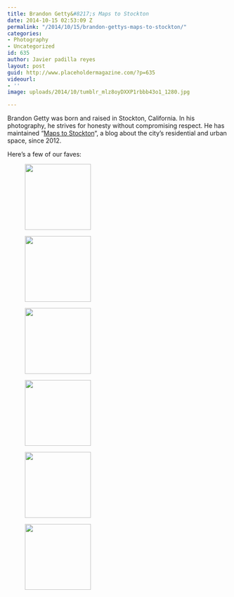 ```yaml
---
title: Brandon Getty&#8217;s Maps to Stockton
date: 2014-10-15 02:53:09 Z
permalink: "/2014/10/15/brandon-gettys-maps-to-stockton/"
categories:
- Photography
- Uncategorized
id: 635
author: Javier padilla reyes
layout: post
guid: http://www.placeholdermagazine.com/?p=635
videourl:
- ''
image: uploads/2014/10/tumblr_mlz8oyDXXP1rbbb43o1_1280.jpg

---
```


<span class="il">Brandon</span> Getty was born and raised in Stockton, California. In his photography, he strives for honesty without compromising respect. He has maintained &#8220;[Maps to Stockton](http://mapstostockton.tumblr.com/)&#8220;, a blog about the city&#8217;s residential and urban space, since 2012.

<!--more-->

Here&#8217;s a few of our faves:

<div id='gallery-3' class='gallery galleryid-635 gallery-columns-1 gallery-size-thumbnail'>
  <figure class='gallery-item'>

  <div class='gallery-icon landscape'>
    <a href='http://localhost:8888/wordpress/2014/10/15/brandon-gettys-maps-to-stockton/tumblr_mr51h0q4hb1rbbb43o1_1280/'><img width="150" height="150" src="http://localhost:8888/wordpress/wp-content/uploads/2014/10/tumblr_mr51h0Q4hB1rbbb43o1_1280-150x150.jpg" class="attachment-thumbnail size-thumbnail" alt="" srcset="http://localhost:8888/wordpress/wp-content/uploads/2014/10/tumblr_mr51h0Q4hB1rbbb43o1_1280-150x150.jpg 150w, http://localhost:8888/wordpress/wp-content/uploads/2014/10/tumblr_mr51h0Q4hB1rbbb43o1_1280-100x100.jpg 100w" sizes="100vw" /></a>
  </div></figure><figure class='gallery-item'>

  <div class='gallery-icon landscape'>
    <a href='http://localhost:8888/wordpress/2014/10/15/brandon-gettys-maps-to-stockton/tumblr_mnqp1xqqx71qb8e2bo1_1280/'><img width="150" height="150" src="http://localhost:8888/wordpress/wp-content/uploads/2014/10/tumblr_mnqp1xqqX71qb8e2bo1_1280-150x150.jpg" class="attachment-thumbnail size-thumbnail" alt="" srcset="http://localhost:8888/wordpress/wp-content/uploads/2014/10/tumblr_mnqp1xqqX71qb8e2bo1_1280-150x150.jpg 150w, http://localhost:8888/wordpress/wp-content/uploads/2014/10/tumblr_mnqp1xqqX71qb8e2bo1_1280-100x100.jpg 100w" sizes="100vw" /></a>
  </div></figure><figure class='gallery-item'>

  <div class='gallery-icon landscape'>
    <a href='http://localhost:8888/wordpress/2014/10/15/brandon-gettys-maps-to-stockton/tumblr_mluc9lumty1rbbb43o1_1280/'><img width="150" height="150" src="http://localhost:8888/wordpress/wp-content/uploads/2014/10/tumblr_mluc9lumtY1rbbb43o1_1280-150x150.jpg" class="attachment-thumbnail size-thumbnail" alt="" srcset="http://localhost:8888/wordpress/wp-content/uploads/2014/10/tumblr_mluc9lumtY1rbbb43o1_1280-150x150.jpg 150w, http://localhost:8888/wordpress/wp-content/uploads/2014/10/tumblr_mluc9lumtY1rbbb43o1_1280-100x100.jpg 100w" sizes="100vw" /></a>
  </div></figure><figure class='gallery-item'>

  <div class='gallery-icon landscape'>
    <a href='http://localhost:8888/wordpress/2014/10/15/brandon-gettys-maps-to-stockton/pplarebeindead/'><img width="150" height="150" src="http://localhost:8888/wordpress/wp-content/uploads/2014/10/pplarebeindead-150x150.jpg" class="attachment-thumbnail size-thumbnail" alt="" srcset="http://localhost:8888/wordpress/wp-content/uploads/2014/10/pplarebeindead-150x150.jpg 150w, http://localhost:8888/wordpress/wp-content/uploads/2014/10/pplarebeindead-100x100.jpg 100w" sizes="100vw" /></a>
  </div></figure><figure class='gallery-item'>

  <div class='gallery-icon landscape'>
    <a href='http://localhost:8888/wordpress/2014/10/15/brandon-gettys-maps-to-stockton/tumblr_mlz8oydxxp1rbbb43o1_1280/'><img width="150" height="150" src="http://localhost:8888/wordpress/wp-content/uploads/2014/10/tumblr_mlz8oyDXXP1rbbb43o1_1280-150x150.jpg" class="attachment-thumbnail size-thumbnail" alt="" srcset="http://localhost:8888/wordpress/wp-content/uploads/2014/10/tumblr_mlz8oyDXXP1rbbb43o1_1280-150x150.jpg 150w, http://localhost:8888/wordpress/wp-content/uploads/2014/10/tumblr_mlz8oyDXXP1rbbb43o1_1280-100x100.jpg 100w" sizes="100vw" /></a>
  </div></figure><figure class='gallery-item'>

  <div class='gallery-icon portrait'>
    <a href='http://localhost:8888/wordpress/2014/10/15/brandon-gettys-maps-to-stockton/onetree/'><img width="150" height="150" src="http://localhost:8888/wordpress/wp-content/uploads/2014/10/onetree-150x150.jpg" class="attachment-thumbnail size-thumbnail" alt="" srcset="http://localhost:8888/wordpress/wp-content/uploads/2014/10/onetree-150x150.jpg 150w, http://localhost:8888/wordpress/wp-content/uploads/2014/10/onetree-100x100.jpg 100w" sizes="100vw" /></a>
  </div></figure>
</div>
